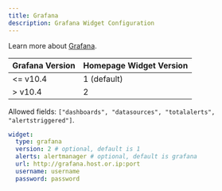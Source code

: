 ```yaml
---
title: Grafana
description: Grafana Widget Configuration
---
```


Learn more about [Grafana](https://github.com/grafana/grafana).

| Grafana Version | Homepage Widget Version |
| --------------- | ----------------------- |
| <= v10.4        | 1 (default)             |
| > v10.4         | 2                       |

Allowed fields: `["dashboards", "datasources", "totalalerts", "alertstriggered"]`.

```yaml
widget:
  type: grafana
  version: 2 # optional, default is 1
  alerts: alertmanager # optional, default is grafana
  url: http://grafana.host.or.ip:port
  username: username
  password: password
```
